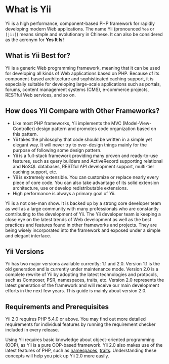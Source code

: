 What is Yii
===========

Yii is a high performance, component-based PHP framework for rapidly developing modern Web applications.
The name Yii (pronounced `Yee` or `[ji:]`) means simple and evolutionary in Chinese. It can also
be considered as the acronym for **Yes It Is!**


What is Yii Best for?
---------------------

Yii is a generic Web programming framework, meaning that it can be used for developing all kinds
of Web applications based on PHP. Because of its component-based architecture and sophisticated caching
support, it is especially suitable for developing large-scale applications such as portals, forums, content
management systems (CMS), e-commerce projects, RESTful Web services, and so on.


How does Yii Compare with Other Frameworks?
-------------------------------------------

- Like most PHP frameworks, Yii implements the MVC (Model-View-Controller) design pattern and promotes code
  organization based on this pattern.
- Yii takes the philosophy that code should be written in a simple yet elegant way. It will never try to
  over-design things mainly for the purpose of following some design pattern.
- Yii is a full-stack framework providing many proven and ready-to-use features, such as query builders
  and ActiveRecord supporting relational and NoSQL databases, RESTful API development support, multi-tier
  caching support, etc.
- Yii is extremely extensible. You can customize or replace nearly every piece of core code. You can also
  take advantage of its solid extension architecture, use or develop redistributable extensions.
- High performance is always a primary goal of Yii.

Yii is a not one-man show. It is backed up by a strong core developer team as well as a large community
with many professionals who are constantly contributing to the development of Yii. The Yii developer team
is keeping a close eye on the latest trends of Web development as well as the best practices and features
found in other frameworks and projects. They are being wisely incorporated into the framework and exposed
under a simple and elegant interface.


Yii Versions
------------

Yii has two major versions available currently: 1.1 and 2.0. Version 1.1 is the old generation and is
currently under maintenance mode. Version 2.0 is a complete rewrite of Yii by adopting the latest
technologies and protocols, such as Composer, PSR, namespaces, traits, etc. Version 2.0 represents the latest
generation of the framework and will receive our main development efforts in the next few years.
This guide is mainly about version 2.0.


Requirements and Prerequisites
------------------------------

Yii 2.0 requires PHP 5.4.0 or above. You may find out more detailed requirements for individual features
by running the requirement checker included in every release.

Using Yii requires basic knowledge about object-oriented programming (OOP), as Yii is a pure OOP-based framework.
Yii 2.0 also makes use of the latest features of PHP, such as [namespaces](http://www.php.net/manual/en/language.namespaces.php),
[traits](http://www.php.net/manual/en/language.oop5.traits.php). Understanding these concepts will help
you pick up Yii 2.0 more easily.

